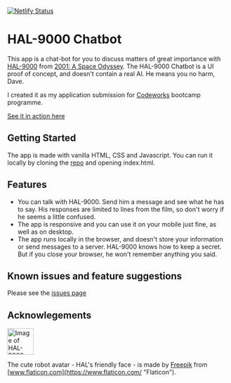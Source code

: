 [![Netlify Status](https://api.netlify.com/api/v1/badges/567de1d0-3762-49c9-8539-4290f84d063d/deploy-status)](https://app.netlify.com/sites/hal-9000-chatbot/deploys)

# HAL-9000 Chatbot

This app is a chat-bot for you to discuss matters of great importance with [HAL-9000](https://en.wikipedia.org/wiki/HAL_9000) from [2001: A Space Odyssey](<https://en.wikipedia.org/wiki/2001:_A_Space_Odyssey_(film)>).
The HAL-9000 Chatbot is a UI proof of concept, and doesn't contain a real AI. He means you no harm, Dave.

I created it as my application submission for [Codeworks](https://codeworks.me/) bootcamp programme.

[See it in action here](https://hal-9000-chatbot.netlify.app/)

## Getting Started

The app is made with vanilla HTML, CSS and Javascript. You can run it locally by cloning the [repo](https://github.com/AlexKMarshall/hal-9000-chatbot) and opening index.html.

## Features

- You can talk with HAL-9000. Send him a message and see what he has to say. His responses are limited to lines from
  the film, so don't worry if he seems a little confused.
- The app is responsive and you can use it on your mobile just fine, as well as on desktop.
- The app runs locally in the browser, and doesn't store your information or send messages to a server.
  HAL-9000 knows how to keep a secret. But if you close your browser, he won't remember anything you said.

## Known issues and feature suggestions

Please see the [issues page](https://github.com/AlexKMarshall/hal-9000-chatbot/issues)

## Acknowlegements

<img src="https://alexkmarshall.github.io/hal-9000-chatbot/images/robot-red.svg" alt="Image of HAL-9000" width="60" height="60"/>

The cute robot avatar - HAL's friendly face - is made by [Freepik](https://www.flaticon.com/authors/freepik "Freepik") from [www.flaticon.com](https://www.flaticon.com/ "Flaticon").
